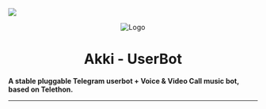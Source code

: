 <img src="https://user-images.githubusercontent.com/73097560/115834477-dbab4500-a447-11eb-908a-139a6edaec5c.gif">

<p align="center">
  <img src="./resources/extras/logo_readme.jpg" alt="Logo">
</p>
<h1 align="center">
  <b>Akki - UserBot</b>
</h1>

<b>A stable pluggable Telegram userbot + Voice & Video Call music bot, based on Telethon.</b>

----
